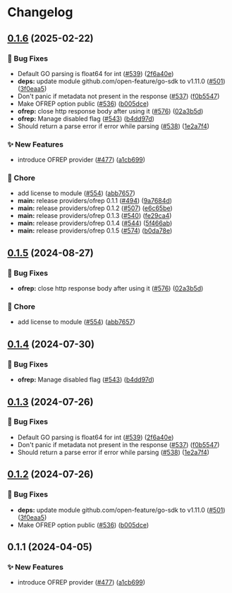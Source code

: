 # Changelog

## [0.1.6](https://github.com/cupofcat/go-sdk-contrib/compare/providers/ofrep-v0.1.5...providers/ofrep/v0.1.6) (2025-02-22)


### 🐛 Bug Fixes

* Default GO parsing is float64 for int ([#539](https://github.com/cupofcat/go-sdk-contrib/issues/539)) ([2f6a40e](https://github.com/cupofcat/go-sdk-contrib/commit/2f6a40e6a6ffa75ac583aaaee6a937d8ab10ca19))
* **deps:** update module github.com/open-feature/go-sdk to v1.11.0 ([#501](https://github.com/cupofcat/go-sdk-contrib/issues/501)) ([3f0eaa5](https://github.com/cupofcat/go-sdk-contrib/commit/3f0eaa575500baa663dc24dbfc6cf8214565471f))
* Don't panic if metadata not present in the response ([#537](https://github.com/cupofcat/go-sdk-contrib/issues/537)) ([f0b5547](https://github.com/cupofcat/go-sdk-contrib/commit/f0b554746934b496902563c2fdf7cb68bf8e2f1d))
* Make OFREP option public ([#536](https://github.com/cupofcat/go-sdk-contrib/issues/536)) ([b005dce](https://github.com/cupofcat/go-sdk-contrib/commit/b005dce8126476fb893914f0b631305015dee91f))
* **ofrep:** close http response body after using it ([#576](https://github.com/cupofcat/go-sdk-contrib/issues/576)) ([02a3b5d](https://github.com/cupofcat/go-sdk-contrib/commit/02a3b5d17e402573384f65efcc0b32e7863dd8e6))
* **ofrep:** Manage disabled flag ([#543](https://github.com/cupofcat/go-sdk-contrib/issues/543)) ([b4dd97d](https://github.com/cupofcat/go-sdk-contrib/commit/b4dd97d06fad07afdfb4cb725194f558e0a685b1))
* Should return a parse error if error while parsing ([#538](https://github.com/cupofcat/go-sdk-contrib/issues/538)) ([1e2a7f4](https://github.com/cupofcat/go-sdk-contrib/commit/1e2a7f4abb2fb48ca5047b7e4aa16cfc50a199a8))


### ✨ New Features

* introduce OFREP provider   ([#477](https://github.com/cupofcat/go-sdk-contrib/issues/477)) ([a1cb699](https://github.com/cupofcat/go-sdk-contrib/commit/a1cb699d4903502797a1184b79372b45ac1ef0b2))


### 🧹 Chore

* add license to module ([#554](https://github.com/cupofcat/go-sdk-contrib/issues/554)) ([abb7657](https://github.com/cupofcat/go-sdk-contrib/commit/abb76571c373582f36837587400104eb754c01b9))
* **main:** release providers/ofrep 0.1.1 ([#494](https://github.com/cupofcat/go-sdk-contrib/issues/494)) ([9a7684d](https://github.com/cupofcat/go-sdk-contrib/commit/9a7684dccef7af3049ee60d976447a499a450c92))
* **main:** release providers/ofrep 0.1.2 ([#507](https://github.com/cupofcat/go-sdk-contrib/issues/507)) ([e6c65be](https://github.com/cupofcat/go-sdk-contrib/commit/e6c65beb55860aace432762d02d6737e45442543))
* **main:** release providers/ofrep 0.1.3 ([#540](https://github.com/cupofcat/go-sdk-contrib/issues/540)) ([fe29ca4](https://github.com/cupofcat/go-sdk-contrib/commit/fe29ca472f63b394a7d01031fad5b5f9d58b6781))
* **main:** release providers/ofrep 0.1.4 ([#544](https://github.com/cupofcat/go-sdk-contrib/issues/544)) ([5f466ab](https://github.com/cupofcat/go-sdk-contrib/commit/5f466ab70a56e91de2783705145609e3c65a3898))
* **main:** release providers/ofrep 0.1.5 ([#574](https://github.com/cupofcat/go-sdk-contrib/issues/574)) ([b0da78e](https://github.com/cupofcat/go-sdk-contrib/commit/b0da78e65a2d1f8b5ef4663ad3a04fe45c249846))

## [0.1.5](https://github.com/open-feature/go-sdk-contrib/compare/providers/ofrep/v0.1.4...providers/ofrep/v0.1.5) (2024-08-27)


### 🐛 Bug Fixes

* **ofrep:** close http response body after using it ([#576](https://github.com/open-feature/go-sdk-contrib/issues/576)) ([02a3b5d](https://github.com/open-feature/go-sdk-contrib/commit/02a3b5d17e402573384f65efcc0b32e7863dd8e6))


### 🧹 Chore

* add license to module ([#554](https://github.com/open-feature/go-sdk-contrib/issues/554)) ([abb7657](https://github.com/open-feature/go-sdk-contrib/commit/abb76571c373582f36837587400104eb754c01b9))

## [0.1.4](https://github.com/open-feature/go-sdk-contrib/compare/providers/ofrep/v0.1.3...providers/ofrep/v0.1.4) (2024-07-30)


### 🐛 Bug Fixes

* **ofrep:** Manage disabled flag ([#543](https://github.com/open-feature/go-sdk-contrib/issues/543)) ([b4dd97d](https://github.com/open-feature/go-sdk-contrib/commit/b4dd97d06fad07afdfb4cb725194f558e0a685b1))

## [0.1.3](https://github.com/open-feature/go-sdk-contrib/compare/providers/ofrep/v0.1.2...providers/ofrep/v0.1.3) (2024-07-26)


### 🐛 Bug Fixes

* Default GO parsing is float64 for int ([#539](https://github.com/open-feature/go-sdk-contrib/issues/539)) ([2f6a40e](https://github.com/open-feature/go-sdk-contrib/commit/2f6a40e6a6ffa75ac583aaaee6a937d8ab10ca19))
* Don't panic if metadata not present in the response ([#537](https://github.com/open-feature/go-sdk-contrib/issues/537)) ([f0b5547](https://github.com/open-feature/go-sdk-contrib/commit/f0b554746934b496902563c2fdf7cb68bf8e2f1d))
* Should return a parse error if error while parsing ([#538](https://github.com/open-feature/go-sdk-contrib/issues/538)) ([1e2a7f4](https://github.com/open-feature/go-sdk-contrib/commit/1e2a7f4abb2fb48ca5047b7e4aa16cfc50a199a8))

## [0.1.2](https://github.com/open-feature/go-sdk-contrib/compare/providers/ofrep/v0.1.1...providers/ofrep/v0.1.2) (2024-07-26)


### 🐛 Bug Fixes

* **deps:** update module github.com/open-feature/go-sdk to v1.11.0 ([#501](https://github.com/open-feature/go-sdk-contrib/issues/501)) ([3f0eaa5](https://github.com/open-feature/go-sdk-contrib/commit/3f0eaa575500baa663dc24dbfc6cf8214565471f))
* Make OFREP option public ([#536](https://github.com/open-feature/go-sdk-contrib/issues/536)) ([b005dce](https://github.com/open-feature/go-sdk-contrib/commit/b005dce8126476fb893914f0b631305015dee91f))

## 0.1.1 (2024-04-05)


### ✨ New Features

* introduce OFREP provider   ([#477](https://github.com/open-feature/go-sdk-contrib/issues/477)) ([a1cb699](https://github.com/open-feature/go-sdk-contrib/commit/a1cb699d4903502797a1184b79372b45ac1ef0b2))
